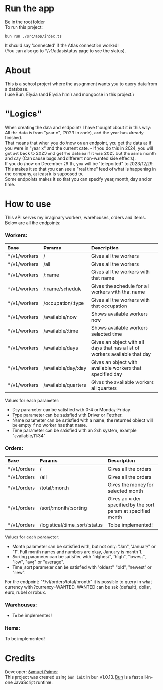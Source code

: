 # Run the app 
Be in the root folder\
To run this project: 
```bash
bun run ./src/app/index.ts
```
It should say 'connected' if the Atlas connection worked!\
(You can also go to */v1/atlas/status page to see the status).

# About
This is a school project where the assignment wants you to query data from a database.\
I use Bun, Elysia (and Elysia html) and mongoose in this project.\ 

# "Logics"
When creating the data and endpoints I have thought about it in this way:\
All the data is from "year x", (2023 in code), and the year has already finished.\
That means that when you do /now on an endpoint, you get the data as if you were in "year x" and the current date. - If you do this in 2024, you will get set back to 2023 and get the data as if it was 2023 but the same month and day (Can cause bugs and different non-wanted side effects).\
If you do /now on December 29'th, you will be "teleported" to 2023/12/29.\
This makes it so that you can see a "real time" feed of what is happening in the company, at least it is supposed to.\
Some endpoints makes it so that you can specify year, month, day and or time.

# How to use 
This API serves my imaginary workers, warehouses, orders and items.\
Below are all the endpoints:

### Workers:
|Base|Params|Description|
|:---|:-----|:----------|
|*/v1/workers|/|Gives all the workers| 
|*/v1/workers|/all|Gives all the workers| 
|*/v1/workers|/:name|Gives all the workers with that name| 
|*/v1/workers|/:name/schedule|Gives the schedule for all workers with that name| 
|*/v1/workers|/occupation/:type|Gives all the workers with that occupation| 
|*/v1/workers|/available/now|Shows available workers now| 
|*/v1/workers|/available/:time|Shows available workers selected time| 
|*/v1/workers|/available/days|Gives an object with all days that has a list of workers available that day| 
|*/v1/workers|/available/day/:day|Gives an object with available workers that specified day| 
|*/v1/workers|/available/quarters|Gives the available workers all quarters| 

Values for each parameter:
- Day parameter can be satisfied with 0-4 or Monday-Friday.
- Type parameter can be satisfied with Driver or Fetcher.
- Name parameter can be satisfied with a name, the returned object will be empty if no worker has that name.
- Time parameter can be satisfied with an 24h system, example "available/11:34"

### Orders:

|Base|Params|Description|
|:---|:-----|:----------|
|*/v1/orders|/|Gives all the orders| 
|*/v1/orders|/all|Gives all the orders|
|*/v1/orders|/total/:month|Gives the money for selected month
|*/v1/orders|/sort/:month/:sorting|Gives an order specified by the sort param at specified month
|*/v1/orders|/logistical/:time_sort/:status|To be implemented!

Values for each parameter:
- Month parameter can be satisfied with, but not only: "Jan", "January" or "1". Full month names and numbers are okay, January is month 1.
- Sorting parameter can be satisfied with "highest", "high", "lowest", "low", "avg" or "average".
- Time_sort parameter can be satisfied with "oldest", "old", "newest" or "new".

For the endpoint: "*/v1/orders/total/:month" it is possible to query in what currency with ?currency=WANTED. WANTED can be sek (default), dollar, euro, rubel or robux.

### Warehouses:
* To be implemented!

### Items:
To be implemented!

# Credits
Developer: [Samuel Palmer](https://github.com/Samstroyer/)\
This project was created using `bun init` in bun v1.0.13. [Bun](https://bun.sh) is a fast all-in-one JavaScript runtime.